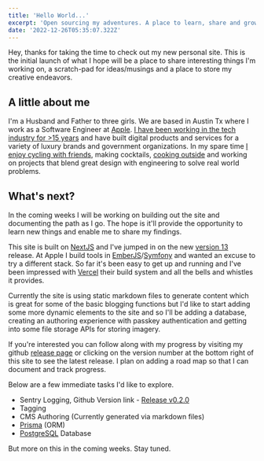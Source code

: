 ```yaml
---
title: 'Hello World...'
excerpt: 'Open sourcing my adventures. A place to learn, share and grow.'
date: '2022-12-26T05:35:07.322Z'
---
```


Hey, thanks for taking the time to check out my new personal site. This is the initial launch of what I hope will be a place to share interesting things I'm working on, a scratch-pad for ideas/musings and a place to store my creative endeavors.

## A little about me
I'm a Husband and Father to three girls. We are based in Austin Tx where I work as a Software Engineer at [Apple](https://apple.com). [I have been working in the tech industry for >15 years](https://www.linkedin.com/in/owainllewellyn) and have built digital products and services for a variety of luxury brands and government organizations. In my spare time [I enjoy cycling with friends](https://breakfastclubatx.com), making cocktails, [cooking outside](https://us.gozney.com) and working on projects that blend great design with engineering to solve real world problems.


## What's next?
In the coming weeks I will be working on building out the site and documenting the path as I go. The hope is it'll provide the opportunity to learn new things and enable me to share my findings.

This site is built on [NextJS](https://nextjs.org) and I've jumped in on the new [version 13](https://beta.nextjs.org/docs) release. At Apple I build tools in [EmberJS](https://emberjs.com)/[Symfony](https://symfony.com) and wanted an excuse to try a different stack. So far it's been easy to get up and running and I've been impressed with [Vercel](https://vercel.com) their build system and all the bells and whistles it provides.

Currently the site is using static markdown files to generate content which is great for some of the basic blogging functions but I'd like to start adding some more dynamic elements to the site and so I'll be adding a database, creating an authoring experience with passkey authentication and getting into some file storage APIs for storing imagery.

If you're interested you can follow along with my progress by visiting my github [release page](https://github.com/owzzz/owainl.blog/releases) or clicking on the version number at the bottom right of this site to see the latest release. I plan on adding a road map so that I can document and track progress.

Below are a few immediate tasks I'd like to explore.

- Sentry Logging, Github Version link - [Release v0.2.0](https://github.com/owzzz/owainl.blog/releases/tag/0.2.0)
- Tagging
- CMS Authoring (Currently generated via markdown files)
- [Prisma](https://prisma.io/) (ORM)
- [PostgreSQL](https://www.postgresql.org/) Database

But more on this in the coming weeks. Stay tuned.

